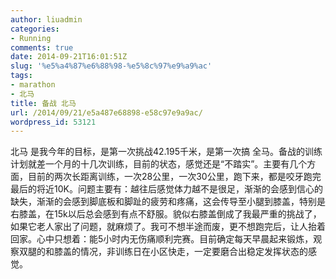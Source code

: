 ```yaml
---
author: liuadmin
categories:
- Running
comments: true
date: 2014-09-21T16:01:51Z
slug: '%e5%a4%87%e6%88%98-%e5%8c%97%e9%a9%ac'
tags:
- marathon
- 北马
title: 备战 北马
url: /2014/09/21/e5a487e68898-e58c97e9a9ac/
wordpress_id: 53121
---
```


北马 是我今年的目标，是第一次挑战42.195千米，是第一次搞 全马。备战的训练计划就差一个月的十几次训练，目前的状态，感觉还是“不踏实”。主要有几个方面，目前的两次长距离训练，一次28公里，一次30公里，跑下来，都是咬牙跑完最后的将近10K。问题主要有：越往后感觉体力越不是很足，渐渐的会感到信心的缺失，渐渐的会感到脚底板和脚趾的疲劳和疼痛，这会传导至小腿到膝盖，特别是右膝盖，在15k以后总会感到有点不舒服。貌似右膝盖倒成了我最严重的挑战了，如果它老人家出了问题，就麻烦了。我可不想半途而废，更不想跑完后，让人抬着回家。心中只想着：能5小时内无伤痛顺利完赛。目前确定每天早晨起来锻炼，观察双腿的和膝盖的情况，非训练日在小区快走，一定要磨合出稳定发挥状态的感觉。

